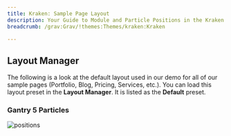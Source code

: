 ```yaml
---
title: Kraken: Sample Page Layout
description: Your Guide to Module and Particle Positions in the Kraken Theme for Grav
breadcrumb: /grav:Grav/!themes:Themes/kraken:Kraken

---
```


Layout Manager
-----

The following is a look at the default layout used in our demo for all of our sample pages (Portfolio, Blog, Pricing, Services, etc.). You can load this layout preset in the **Layout Manager**. It is listed as the **Default** preset.

### Gantry 5 Particles

![positions](assets/default_layout.png)

